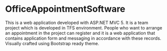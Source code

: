 # OfficeAppointmentSoftware
This is a web application developed with ASP.NET MVC 5. It is a team project which is developed in TFS environment. People who want to arrange an appointment in the project can register and it is a web application that contains application form and messaging in accordance with these records. Visually crafted using Bootstrap ready theme.
